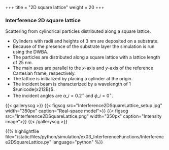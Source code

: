+++
title = "2D square lattice"
weight = 20
+++

### Interference 2D square lattice

Scattering from cylindrical particles distributed along a square lattice.

* Cylinders with radii and heights of $3$ nm are deposited on a substrate.
* Because of the presence of the substrate layer the simulation is run using the DWBA.
* The particles are distributed along a square lattice with a lattice length of $25$ nm.
* The main axes are parallel to the $x$-axis and $y$-axis of the reference Cartesian frame, respectively.
* The lattice is initialized by placing a cylinder at the origin.
* The incident beam is characterized by a wavelength of $1$ $\unicode{x212B}$.
* The incident angles are $\alpha\_i = 0.2 ^{\circ}$ and $\phi\_i = 0^{\circ}$.

{{< galleryscg >}}
{{< figscg src="Interference2DSquareLattice_setup.jpg" width="350px" caption="Real-space model">}}
{{< figscg src="Interference2DSquareLattice.png" width="350px" caption="Intensity image">}}
{{< /galleryscg >}}

{{% highlightfile file="/static/files/python/simulation/ex03_InterferenceFunctions/Interference2DSquareLattice.py" language="python" %}}

